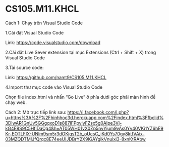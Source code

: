 # CS105.M11.KHCL

Cách 1: Chạy trên Visual Studio Code

1.Cài đặt Visual Studio Code

Link: https://code.visualstudio.com/download

2.Cài đặt Live Sever extension tại mục Extensions (Ctrl + Shift + X) trong Visual Studio Code

3.Tải source code:

Link: https://github.com/namt9/CS105.M11.KHCL

4.Import thư mục code vào Visual Studio Code

Chọn file index.html và nhấn “Go Live” ở phía dưới góc phải màn hình để chạy web.

Cách 2: 
Mở trực tiếp link sau: https://l.facebook.com/l.php?u=https%3A%2F%2Fhinhhoc3d.herokuapp.com%2Findex.html%3Ffbclid%3DIwAR1GnUv5GGgqxoD1s887lFPpviyFZsx5g0AIpe3Vj-kG4E8S9C5HflDaCg4&h=AT05WH01vX0Zp5nvYjum9vAs0Yv40VKi1YZ6hE9Kr-EOTLFIX-UNlm9sm5r3dOKjqsT2b_oUcsC_jKd0Ys70gy8ktfVAix-03MZQDTMIJfQrqc8E74eeUIJDBrY2X9lGAYgikVnuixj3-8xnKtRAbw
